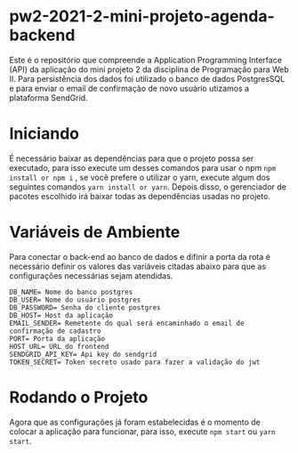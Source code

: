 # pw2-2021-2-mini-projeto-agenda-backend

Este é o repositório que compreende a Application Programming Interface (API) da aplicação do mini projeto 2 da disciplina de Programação para Web II. Para persistência dos dados foi utilizado o banco de dados PostgresSQL e para enviar o email de confirmação de novo usuário utizamos a plataforma SendGrid.

# Iniciando

É necessário baixar as dependências para que o projeto possa ser executado, para isso execute um desses comandos para usar o npm `npm install or npm i` , se você prefere o utilizar o yarn, execute algum dos seguintes comandos `yarn install or yarn`. Depois disso, o gerenciador de pacotes escolhido irá baixar todas as dependências usadas no projeto.

# Variáveis de Ambiente

Para conectar o back-end ao banco de dados e difinir a porta da rota é necessário definir os valores das variáveis citadas abaixo para que as configurações necessárias sejam atendidas.

```
DB_NAME= Nome do banco postgres
DB_USER= Nome do usuário postgres
DB_PASSWORD= Senha do cliente postgres
DB_HOST= Host da aplicação
EMAIL_SENDER= Remetente do qual será encaminhado o email de confirmação de cadastro
PORT= Porta da aplicação
HOST_URL= URL do frontend
SENDGRID_API_KEY= Api key do sendgrid
TOKEN_SECRET= Token secreto usado para fazer a validação do jwt
```

# Rodando o Projeto

Agora que as configurações já foram estabelecidas é o momento de colocar a aplicação para funcionar, para isso, execute `npm start` ou `yarn start`.
